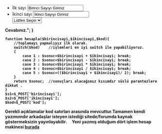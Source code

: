 
<form action="" method="post">
        <ul>
            <li>İlk sayı    <input type="text" name="birincisayi" value="Birinci Sayıyı Giriniz"></li>
            <li>İkinci sayı <input type="text" name="ikincisayi" value="İkinci Sayıyı Giriniz">  </li>
            <select size="1" name="kod">
                <option value="-1" selected="selected">Lütfen Seçin</option>
                <option value="1">Toplama</option>
                <option value="2">Çıkarma</option>
                <option value="3">Çarpma</option>
                <option value="4">Bölme</option>
                <option value="5">Ortalama</option>
                <li><input type="submit" name="Hesapla"></li>
        </ul>
    </form>
    </select>
    <?php
    //Hesap makinesi fonksiyonu yapmaya çalışacağım.veriyi dışarıdan almalırsak gerçek bir hesap makinesi olur.Formu yukarıda oluşturduk.
    if(isset($_POST["Hesapla"])){
        echo hesapla($birincisayi,$ikincisayi,$kod);
        echo " ==> <strong>Cevabınız.";
    }
    
    
    
    
    function hesapla($birincisayi,$ikincisayi,$kod){
        //toplamayı yapmalıyız ilk olarak.
        switch($kod)    //işlemleri en iyi switch ile yapabiliyoruz.
        {
            case 1 : $sonuc=$birincisayi + $ikincisayi; break;
            case 2 : $sonuc=$birincisayi - $ikincisayi; break;
            case 3 : $sonuc=$birincisayi * $ikincisayi; break;
            case 4 : $sonuc=$birincisayi / $ikincisayi; break;
            case 5 : $sonuc=(($birincisayi + $ikincisayi)/ 2); break;
        }
        return $sonuc;  //sonuçları alacağımız kısımdır süslü parantezlere dikkat .
    }
    $s1=$_POST['birincisayi'];
    $s2=$_POST['ikincisayi'];
    $kod=$_POST['kod'];
    

Gerekli açıklamalar kod satırları arasında mevcuttur.Tamamen kendi yazımımdır arkadaşlar isteyen istediği sitede/forumda kaynak göstermeksizin yayınlayabilir.     Yeni yazmış olduğum dört işlem hesap makinesi [burada](http://cagataycali.me/dort-islem-fonksiyonlui/)